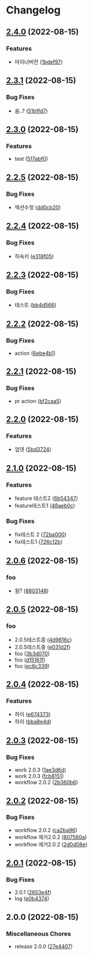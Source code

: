 # Changelog

## [2.4.0](https://github.com/cjhmoves33/versioning/compare/v2.3.1...v2.4.0) (2022-08-15)


### Features

* 마이너버전 ([1bdef97](https://github.com/cjhmoves33/versioning/commit/1bdef97c2e9fdbcb2c226192669f9b3ed07252e1))

## [2.3.1](https://github.com/cjhmoves33/versioning/compare/v2.3.0...v2.3.1) (2022-08-15)


### Bug Fixes

* 음..? ([51b1fd7](https://github.com/cjhmoves33/versioning/commit/51b1fd7def9f1f12d6e6cb94842814a82f98f5a2))

## [2.3.0](https://github.com/cjhmoves33/versioning/compare/v2.2.5...v2.3.0) (2022-08-15)


### Features

* test ([517abf0](https://github.com/cjhmoves33/versioning/commit/517abf0a4ef49a063158acabdbc3001e9260ff65))

## [2.2.5](https://github.com/cjhmoves33/versioning/compare/v2.2.4...v2.2.5) (2022-08-15)


### Bug Fixes

* 액션수정 ([dd0cb20](https://github.com/cjhmoves33/versioning/commit/dd0cb204f188601f6975c23751c5e5a8bd66821a))

## [2.2.4](https://github.com/cjhmoves33/versioning/compare/v2.2.3...v2.2.4) (2022-08-15)


### Bug Fixes

* 허숙키 ([e318f05](https://github.com/cjhmoves33/versioning/commit/e318f05b14c25a8aa2f187e2bdab0c56997a93bc))

## [2.2.3](https://github.com/cjhmoves33/versioning/compare/v2.2.2...v2.2.3) (2022-08-15)


### Bug Fixes

* 테스트 ([bb4d566](https://github.com/cjhmoves33/versioning/commit/bb4d56620c3490c63de2c7f8c6b48e5abd8330ce))

## [2.2.2](https://github.com/cjhmoves33/versioning/compare/v2.2.1...v2.2.2) (2022-08-15)


### Bug Fixes

* action ([6ebe4b1](https://github.com/cjhmoves33/versioning/commit/6ebe4b1fc8b39e62c9d8de0625f15cf099b3f03e))

## [2.2.1](https://github.com/cjhmoves33/versioning/compare/v2.2.0...v2.2.1) (2022-08-15)


### Bug Fixes

* pr action ([bf2caa5](https://github.com/cjhmoves33/versioning/commit/bf2caa508b04f85a313f003335931a0707845e14))

## [2.2.0](https://github.com/cjhmoves33/versioning/compare/v2.1.0...v2.2.0) (2022-08-15)


### Features

* 업뎃 ([5bd3724](https://github.com/cjhmoves33/versioning/commit/5bd3724afd6fd3173b0d51932dcf4f9877bb0a85))

## [2.1.0](https://github.com/cjhmoves33/versioning/compare/v2.0.6...v2.1.0) (2022-08-15)


### Features

* feature 테스트2 ([6b54347](https://github.com/cjhmoves33/versioning/commit/6b54347790d6b326de9df8b3c59a9758fd0b228a))
* feature테스트1 ([48aeb0c](https://github.com/cjhmoves33/versioning/commit/48aeb0c319f9f893cf232142a745d9c4002794e5))


### Bug Fixes

* fix테스트 2 ([72ba000](https://github.com/cjhmoves33/versioning/commit/72ba000c147a7bcbfb734b744faaa099c6becc49))
* fix테스트1 ([726c12b](https://github.com/cjhmoves33/versioning/commit/726c12b831d29163bf2e4057adcffb31a0cf8177))

## [2.0.6](https://github.com/cjhmoves33/versioning/compare/v2.0.5...v2.0.6) (2022-08-15)


### foo

* 됨? ([8803148](https://github.com/cjhmoves33/versioning/commit/880314833cf1187ca5b77742c8bbde4d96f74609))

## [2.0.5](https://github.com/cjhmoves33/versioning/compare/v2.0.4...v2.0.5) (2022-08-15)


### foo

* 2.0.5테스트중 ([4d9816c](https://github.com/cjhmoves33/versioning/commit/4d9816c726ec7a1f6b397c596338c83c5d0594bd))
* 2.0.5테스트중 ([e031d2f](https://github.com/cjhmoves33/versioning/commit/e031d2f4b07daf9dcc8d8a02b308b0055324a49c))
* foo ([3b3d070](https://github.com/cjhmoves33/versioning/commit/3b3d07084a9b6c2902a36437d3eb67fb25e9cd09))
* foo ([d15161f](https://github.com/cjhmoves33/versioning/commit/d15161f5f9a5e649f054c890a05b10e3fe5a8982))
* foo ([ec6c339](https://github.com/cjhmoves33/versioning/commit/ec6c339793e0c58f2c7d21d8812303b826f6c0c8))

## [2.0.4](https://github.com/cjhmoves33/versioning/compare/v2.0.3...v2.0.4) (2022-08-15)


### Features

* 하이 ([e674373](https://github.com/cjhmoves33/versioning/commit/e6743731f3cf30d72424fecc1f56e05659fc234f))
* 하이 ([bba8e4d](https://github.com/cjhmoves33/versioning/commit/bba8e4df74c2c1418d30af5db25b3b6fe22804cc))

## [2.0.3](https://github.com/cjhmoves33/versioning/compare/v2.0.2...v2.0.3) (2022-08-15)


### Bug Fixes

* work 2.0.3 ([1ae3d6d](https://github.com/cjhmoves33/versioning/commit/1ae3d6d65e24d57c68bf86d989cc86061d04f41e))
* work 2.0.3 ([fcb8151](https://github.com/cjhmoves33/versioning/commit/fcb81512c5327f7db29eb8d7d16eb2d7ba250672))
* workflow 2.0.2 ([2b360b6](https://github.com/cjhmoves33/versioning/commit/2b360b68547cc8b50dd4db08125cbda018292ed1))

## [2.0.2](https://github.com/cjhmoves33/versioning/compare/v2.0.1...v2.0.2) (2022-08-15)


### Bug Fixes

* workflow 2.0.2 ([ca2ba96](https://github.com/cjhmoves33/versioning/commit/ca2ba96631379e46cd836bffcb61cb59fad37de8))
* workflow 제거2.0.2 ([807560a](https://github.com/cjhmoves33/versioning/commit/807560aebbaac9f993f6b276c4d55976f72b5951))
* workflow 제거2.0.2 ([2d0d08e](https://github.com/cjhmoves33/versioning/commit/2d0d08e41526d0ac991534aa3eac369043435665))

## [2.0.1](https://github.com/cjhmoves33/versioning/compare/v2.0.0...v2.0.1) (2022-08-15)


### Bug Fixes

* 2.0.1 ([2653e4f](https://github.com/cjhmoves33/versioning/commit/2653e4fa37ab4b7cee85332dd180b6072455fce3))
* log ([e0b4374](https://github.com/cjhmoves33/versioning/commit/e0b43744f30a60d88dcfba4058b2bb2d1e3b7bc3))

## 2.0.0 (2022-08-15)


### Miscellaneous Chores

* release 2.0.0 ([27e4407](https://github.com/cjhmoves33/versioning/commit/27e440776882da0434703be5dc5a99c03074ba35))
